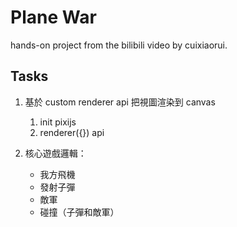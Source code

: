 # Plane War

hands-on project from the bilibili video by cuixiaorui.

## Tasks

1. 基於 custom renderer api 把視圖渲染到 canvas
   1. init pixijs
   2. renderer({}) api

2. 核心遊戲邏輯：
   - 我方飛機
   - 發射子彈
   - 敵軍
   - 碰撞（子彈和敵軍）
